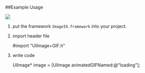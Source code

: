 ##Example Usage

![](http://farm9.staticflickr.com/8462/7898997664_fd301b4190.jpg)

1. put the framework `ImageIO.framework` into your project.

2. import header file

	#import "UIImage+GIF.h"

3. write code

    UIImage* image = [UIImage animatedGIFNamed:@"loading"];

